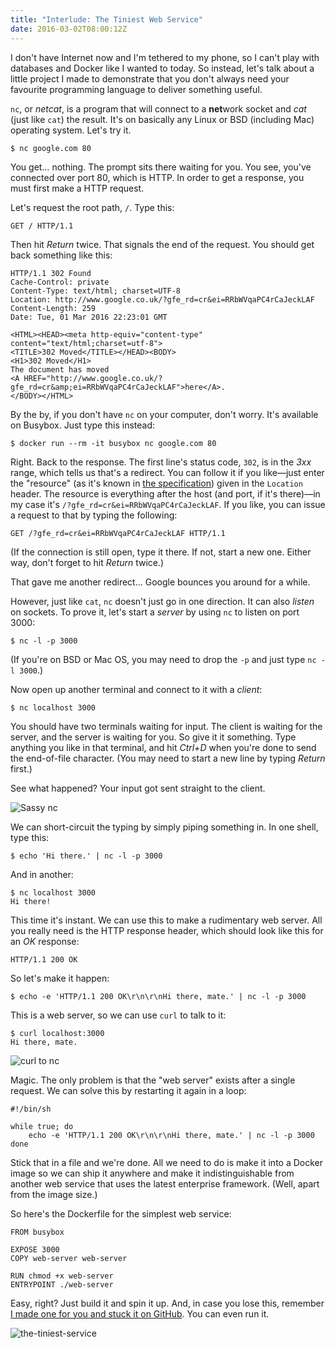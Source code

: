 ```yaml
---
title: "Interlude: The Tiniest Web Service"
date: 2016-03-02T08:00:12Z
---
```


I don't have Internet now and I'm tethered to my phone, so I can't play with databases and Docker like I wanted to today. So instead, let's talk about a little project I made to demonstrate that you don't always need your favourite programming language to deliver something useful.

`nc`, or *netcat*, is a program that will connect to a **net**work socket and *cat* (just like `cat`) the result. It's on basically any Linux or BSD (including Mac) operating system. Let's try it.

    $ nc google.com 80

<!--more-->

You get… nothing. The prompt sits there waiting for you. You see, you've connected over port 80, which is HTTP. In order to get a response, you must first make a HTTP request.

Let's request the root path, `/`. Type this:

    GET / HTTP/1.1

Then hit *Return* twice. That signals the end of the request. You should get back something like this:

    HTTP/1.1 302 Found
    Cache-Control: private
    Content-Type: text/html; charset=UTF-8
    Location: http://www.google.co.uk/?gfe_rd=cr&ei=RRbWVqaPC4rCaJeckLAF
    Content-Length: 259
    Date: Tue, 01 Mar 2016 22:23:01 GMT

    <HTML><HEAD><meta http-equiv="content-type" content="text/html;charset=utf-8">
    <TITLE>302 Moved</TITLE></HEAD><BODY>
    <H1>302 Moved</H1>
    The document has moved
    <A HREF="http://www.google.co.uk/?gfe_rd=cr&amp;ei=RRbWVqaPC4rCaJeckLAF">here</A>.
    </BODY></HTML>

By the by, if you don't have `nc` on your computer, don't worry. It's available on Busybox. Just type this instead:

    $ docker run --rm -it busybox nc google.com 80

Right. Back to the response. The first line's status code, `302`, is in the *3xx* range, which tells us that's a redirect. You can follow it if you like—just enter the "resource" (as it's known in [the specification][RFC 2616]) given in the `Location` header. The resource is everything after the host (and port, if it's there)—in my case it's `/?gfe_rd=cr&ei=RRbWVqaPC4rCaJeckLAF`. If you like, you can issue a request to that by typing the following:

    GET /?gfe_rd=cr&ei=RRbWVqaPC4rCaJeckLAF HTTP/1.1

(If the connection is still open, type it there. If not, start a new one. Either way, don't forget to hit *Return* twice.)

That gave me another redirect… Google bounces you around for a while.

However, just like `cat`, `nc` doesn't just go in one direction. It can also *listen* on sockets. To prove it, let's start a *server* by using `nc` to listen on port 3000:

    $ nc -l -p 3000

(If you're on BSD or Mac OS, you may need to drop the `-p` and just type `nc -l 3000`.)

Now open up another terminal and connect to it with a *client*:

    $ nc localhost 3000

You should have two terminals waiting for input. The client is waiting for the server, and the server is waiting for you. So give it it something. Type anything you like in that terminal, and hit *Ctrl+D* when you're done to send the end-of-file character. (You may need to start a new line by typing *Return* first.)

See what happened? Your input got sent straight to the client.

![Sassy `nc`](http://assets.monospacedmonologues.com/2016-03-02+-+sassy+nc.png)

We can short-circuit the typing by simply piping something in. In one shell, type this:

    $ echo 'Hi there.' | nc -l -p 3000

And in another:

    $ nc localhost 3000
    Hi there!

This time it's instant. We can use this to make a rudimentary web server. All you really need is the HTTP response header, which should look like this for an *OK* response:

    HTTP/1.1 200 OK

So let's make it happen:

    $ echo -e 'HTTP/1.1 200 OK\r\n\r\nHi there, mate.' | nc -l -p 3000

This is a web server, so we can use `curl` to talk to it:

    $ curl localhost:3000
    Hi there, mate.

![`curl` to `nc`](http://assets.monospacedmonologues.com/2016-03-02+-+nc+to+curl.png)

Magic. The only problem is that the "web server" exists after a single request. We can solve this by restarting it again in a loop:

    #!/bin/sh

    while true; do
        echo -e 'HTTP/1.1 200 OK\r\n\r\nHi there, mate.' | nc -l -p 3000
    done

Stick that in a file and we're done. All we need to do is make it into a Docker image so we can ship it anywhere and make it indistinguishable from another web service that uses the latest enterprise framework. (Well, apart from the image size.)

So here's the Dockerfile for the simplest web service:

    FROM busybox

    EXPOSE 3000
    COPY web-server web-server

    RUN chmod +x web-server
    ENTRYPOINT ./web-server

Easy, right? Just build it and spin it up. And, in case you lose this, remember [I made one for you and stuck it on GitHub][the-tiniest-service]. You can even run it.

![the-tiniest-service](http://assets.monospacedmonologues.com/2016-03-02+-+the-tiniest-service.png)

[RFC 2616]: https://www.w3.org/Protocols/rfc2616/rfc2616.txt
[the-tiniest-service]: https://github.com/SamirTalwar/the-tiniest-service/tree/dockerfile
